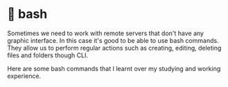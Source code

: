 # 📌 bash

Sometimes we need to work with remote servers that don't have any graphic interface. In this case it's good to be able to use bash commands. They allow us to perform regular actions such as creating, editing, deleting files and folders though CLI. 

Here are some bash commands that I learnt over my studying and working experience.
